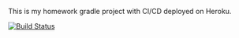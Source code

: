 This is my homework gradle project with CI/CD deployed on Heroku.

[![Build Status](https://travis-ci.com/ASP03/Bil481Hw1Part2.svg?branch=main)](https://travis-ci.com/ASP03/Bil481Hw1Part2)